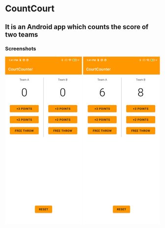 <h1> CountCourt </h1>
  
<h2> It is an Android app which counts the score of two teams </h2>







<h3>Screenshots</h3>

<div class="row">
          <img src="/ScreenShots\Screenshot_2021-02-22-13-41-44-595_com.example.android.courtcounter.jpg" width = "250" title = "ss1">
           <img src ="ScreenShots\Screenshot_2021-02-22-13-41-49-449_com.example.android.courtcounter.jpg" width = "250" title = "ss2">
</div>
